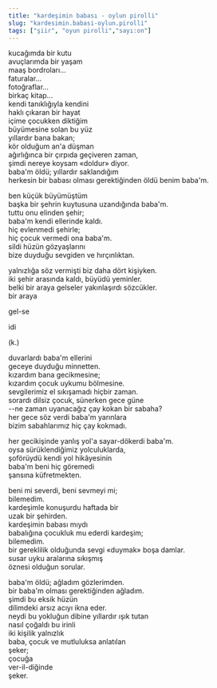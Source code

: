 ```yaml
---
title: "kardeşimin babası - oylun pirolli"
slug: "kardesimin.babasi-oylun.pirolli"
tags: ["şiir", "oyun pirolli","sayı:on"]
---
```


kucağımda bir kutu\
avuçlarımda bir yaşam\
maaş bordroları...\
faturalar...\
fotoğraflar...\
birkaç kitap...\
kendi tanıklığıyla kendini\
haklı çıkaran bir hayat\
içime çocukken diktiğim\
büyümesine solan bu yüz\
yıllardır bana bakan;\
kör olduğum an'a düşman\
ağırlığınca bir çırpıda geçiveren zaman,\
şimdi nereye koysam «doldur» diyor.\
baba'm öldü; yıllardır saklandığım\
herkesin bir babası olması gerektiğinden öldü benim baba'm.

ben küçük büyümüştüm\
başka bir şehrin kuytusuna uzandığında baba'm.\
tuttu onu elinden şehir;\
baba'm kendi ellerinde kaldı.\
hiç evlenmedi şehirle;\
hiç çocuk vermedi ona baba'm.\
sildi hüzün gözyaşlarını\
bize duyduğu sevgiden ve hırçınlıktan.

yalnızlığa söz vermişti biz daha dört kişiyken.\
iki şehir arasında kaldı, büyüdü yeminler.\
belki bir araya gelseler yakınlaşırdı sözcükler.\
bir araya

gel-se

idi

(k.)

duvarlardı baba'm ellerini\
geceye duyduğu minnetten.\
kızardım bana gecikmesine;\
kızardım çocuk uykumu bölmesine.\
sevgilerimiz el sıkışamadı hiçbir zaman.\
sorardı dilsiz çocuk, sünerken gece güne\
--ne zaman uyanacağız çay kokan bir sabaha?\
her gece söz verdi baba'm yarınlara\
bizim sabahlarımız hiç çay kokmadı.

her gecikişinde yanlış yol'a sayar-dökerdi baba'm.\
oysa sürüklendiğimiz yolculuklarda,\
şoförüydü kendi yol hikâyesinin\
baba'm beni hiç göremedi\
şansına küfretmekten.

beni mi severdi, beni sevmeyi mi;\
bilemedim.\
kardeşimle konuşurdu haftada bir\
uzak bir şehirden.\
kardeşimin babası mıydı\
babalığına çocukluk mu ederdi kardeşim;\
bilemedim.\
bir gereklilik olduğunda sevgi «duymak» boşa damlar.\
susar uyku aralarına sıkışmış\
öznesi olduğun sorular.

baba'm öldü; ağladım gözlerimden.\
bir baba'm olması gerektiğinden ağladım.\
şimdi bu eksik hüzün\
dilimdeki arsız acıyı ikna eder.\
neydi bu yokluğun dibine yıllardır ışık tutan\
nasıl çoğaldı bu irinli\
iki kişilik yalnızlık\
baba, çocuk ve mutluluksa anlatılan\
şeker;\
çocuğa\
ver-il-diğinde\
şeker.

